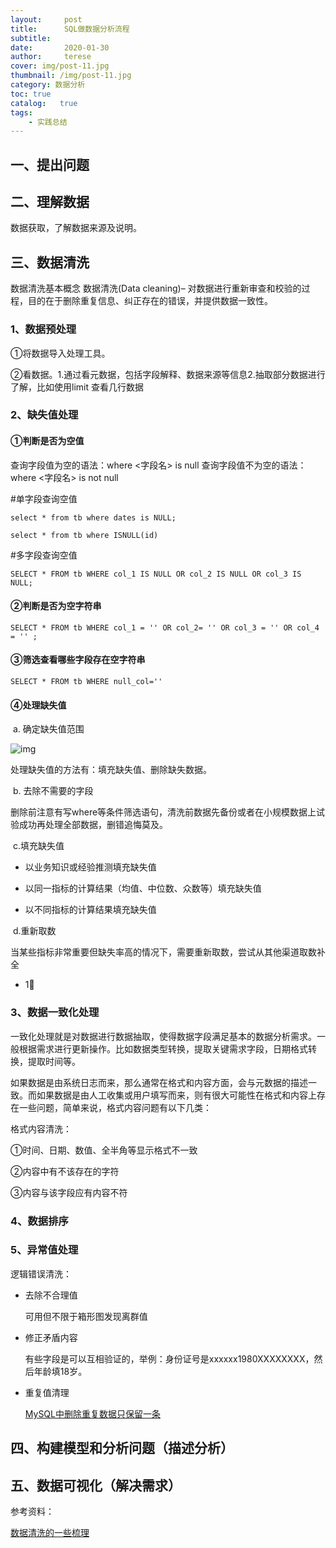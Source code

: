 ```yaml
---
layout:     post
title:      SQL做数据分析流程
subtitle:   
date:       2020-01-30 
author:     terese
cover: img/post-11.jpg
thumbnail: /img/post-11.jpg
category: 数据分析
toc: true
catalog:   true
tags:
    - 实践总结
---
```


## 一、提出问题
<!--more-->
## 二、理解数据

数据获取，了解数据来源及说明。

## 三、数据清洗

数据清洗基本概念 数据清洗(Data cleaning)– 对数据进行重新审查和校验的过程，目的在于删除重复信息、纠正存在的错误，并提供数据一致性。

### 1、数据预处理

①将数据导入处理工具。

②看数据。1.通过看元数据，包括字段解释、数据来源等信息2.抽取部分数据进行了解，比如使用limit 查看几行数据

### 2、缺失值处理

#### ①判断是否为空值

查询字段值为空的语法：where <字段名> is null
查询字段值不为空的语法：where <字段名> is not null

#单字段查询空值

``select * from tb where dates is NULL;``

```select * from tb where ISNULL(id)```

#多字段查询空值

```SELECT * FROM tb WHERE col_1 IS NULL OR col_2 IS NULL OR col_3 IS NULL;```

#### ②判断是否为空字符串

```SELECT * FROM tb WHERE col_1 = '' OR col_2= '' OR col_3 = '' OR col_4 = '' ;``` 

#### ③筛选查看哪些字段存在空字符串

```SELECT * FROM tb WHERE null_col=''```

#### ④处理缺失值

​     a. 确定缺失值范围



![img](https://tva1.sinaimg.cn/large/00831rSTgy1gdmc6mkv91j30k00b9q3b.jpg)

处理缺失值的方法有：填充缺失值、删除缺失数据。

​	b. 去除不需要的字段

删除前注意有写where等条件筛选语句，清洗前数据先备份或者在小规模数据上试验成功再处理全部数据，删错追悔莫及。

​	c.填充缺失值

- 以业务知识或经验推测填充缺失值

-  以同一指标的计算结果（均值、中位数、众数等）填充缺失值

-  以不同指标的计算结果填充缺失值

​    d.重新取数

当某些指标非常重要但缺失率高的情况下，需要重新取数，尝试从其他渠道取数补全

- 1⃣️

### 3、数据一致化处理

一致化处理就是对数据进行数据抽取，使得数据字段满足基本的数据分析需求。一般根据需求进行更新操作。比如数据类型转换，提取关键需求字段，日期格式转换，提取时间等。

如果数据是由系统日志而来，那么通常在格式和内容方面，会与元数据的描述一致。而如果数据是由人工收集或用户填写而来，则有很大可能性在格式和内容上存在一些问题，简单来说，格式内容问题有以下几类：

格式内容清洗：

①时间、日期、数值、全半角等显示格式不一致

②内容中有不该存在的字符

③内容与该字段应有内容不符

### 4、数据排序

### 5、异常值处理

逻辑错误清洗：

- 去除不合理值

  可用但不限于箱形图发现离群值

- 修正矛盾内容

  有些字段是可以互相验证的，举例：身份证号是xxxxxx1980XXXXXXXX，然后年龄填18岁。

- 重复值清理

  [MySQL中删除重复数据只保留一条](https://blog.csdn.net/u014723529/article/details/51218638)

## 四、构建模型和分析问题（描述分析）

## 五、数据可视化（解决需求）



参考资料：

[数据清洗的一些梳理](https://zhuanlan.zhihu.com/p/20571505)


